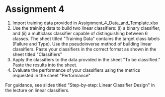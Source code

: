 # Assignment 4

1. Import training data provided in Assignment_4_Data_and_Template.xlsx
2. Use the training data to build two linear classifiers: (i) a binary classifier, and (ii) a multiclass classifier capable of distinguishing between 6 classes. The sheet titled "Training Data" contains the target class labels (Failure and Type). Use the pseudoinverse method of building linear classifiers. Paste your classifiers in the correct format as shown in the sheet titled "Classifiers"
3. Apply the classifiers to the data provided in the sheet "To be classified." Paste the results into the sheet.
4. Evaluate the performance of your classifiers using the metrics requested in the sheet "Performance"

For guidance, see slides titled "Step-by-step: Linear Classifier Design" in the lecture on linear classifiers.